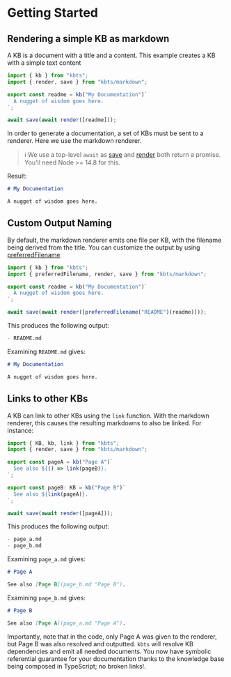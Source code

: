 # Getting Started

## Rendering a simple KB as markdown

A KB is a document with a title and a content. This example creates a KB with
a simple text content



```ts
import { kb } from "kbts";
import { render, save } from "kbts/markdown";

export const readme = kb("My Documentation")`
  A nugget of wisdom goes here.
`;

await save(await render([readme]));
```



In order to generate a documentation, a set of KBs must be sent to a renderer.
Here we use the markdown renderer.



> ℹ️ We use a top-level `await` as [save](save.md "save")
> and [render](render.md "render") both return a promise.
> You'll need Node >= 14.8 for this.



Result:

```md
# My Documentation

A nugget of wisdom goes here.
```



## Custom Output Naming

By default, the markdown renderer emits one file per KB, with the filename
being derived from the title. You can customize the output by using [preferredFilename](preferred_filename.md "preferredFilename")&#x20;



```ts
import { kb } from "kbts";
import { preferredFilename, render, save } from "kbts/markdown";

export const readme = kb("My Documentation")`
  A nugget of wisdom goes here.
`;

await save(await render([preferredFilename("README")(readme)]));
```



This produces the following output:

```md
- README.md
```



Examining `README.md` gives:

```md
# My Documentation

A nugget of wisdom goes here.
```



## Links to other KBs

A KB can link to other KBs using the `link` function.
With the markdown renderer, this causes the resulting markdowns to
also be linked. For instance:



```ts
import { KB, kb, link } from "kbts";
import { render, save } from "kbts/markdown";

export const pageA = kb("Page A")`
  See also ${() => link(pageB)}.
`;

export const pageB: KB = kb("Page B")`
  See also ${link(pageA)}.
`;

await save(await render([pageA]));
```



This produces the following output:

```md
- page_a.md
- page_b.md
```



Examining `page_a.md` gives:

```md
# Page A

See also [Page B](page_b.md "Page B").
```



Examining `page_b.md` gives:

```md
# Page B

See also [Page A](page_a.md "Page A").
```



Importantly, note that in the code, only Page A was given to the
renderer, but Page B was also resolved and outputted. `kbts` will resolve
KB dependencies and emit all needed documents. You now have symbolic referential
guarantee for your documentation thanks to the knowledge base being
composed in TypeScript; no broken links!.
